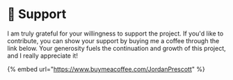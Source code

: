 # 🙏 Support

I am truly grateful for your willingness to support the project. If you'd like to contribute, you can show your support by buying me a coffee through the link below. Your generosity fuels the continuation and growth of this project, and I really appreciate it!

{% embed url="https://www.buymeacoffee.com/JordanPrescott" %}
